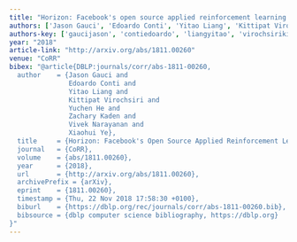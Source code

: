 ```yaml
---
title: "Horizon: Facebook's open source applied reinforcement learning platform"
authors: ['Jason Gauci', 'Edoardo Conti', 'Yitao Liang', 'Kittipat Virochsiri', 'Yuchen He', 'Zachary Kaden', 'Vivek Narayanan', 'Xiaohui Ye']
authors-key: ['gaucijason', 'contiedoardo', 'liangyitao', 'virochsirikittipat', 'heyuchen', 'kadenzachary', 'narayananvivek', 'yexiaohui']
year: "2018"
article-link: "http://arxiv.org/abs/1811.00260"
venue: "CoRR"
bibex: "@article{DBLP:journals/corr/abs-1811-00260,
  author    = {Jason Gauci and
               Edoardo Conti and
               Yitao Liang and
               Kittipat Virochsiri and
               Yuchen He and
               Zachary Kaden and
               Vivek Narayanan and
               Xiaohui Ye},
  title     = {Horizon: Facebook's Open Source Applied Reinforcement Learning Platform},
  journal   = {CoRR},
  volume    = {abs/1811.00260},
  year      = {2018},
  url       = {http://arxiv.org/abs/1811.00260},
  archivePrefix = {arXiv},
  eprint    = {1811.00260},
  timestamp = {Thu, 22 Nov 2018 17:58:30 +0100},
  biburl    = {https://dblp.org/rec/journals/corr/abs-1811-00260.bib},
  bibsource = {dblp computer science bibliography, https://dblp.org}
}"
---
```

